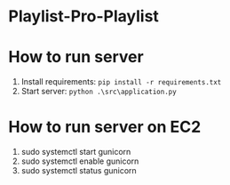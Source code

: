 # Playlist-Pro-Playlist
# How to run server
1. Install requirements: `pip install -r requirements.txt`
2. Start server: `python .\src\application.py`

# How to run server on EC2
1. sudo systemctl start gunicorn
2. sudo systemctl enable gunicorn
3. sudo systemctl status gunicorn
